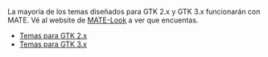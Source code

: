 <!--
.. link:
.. description:
.. tags: Themes
.. date: 2014-02-24 17:32:07
.. title: Temas
.. slug: themes
-->

La mayoría de los temas diseñados para GTK 2.x y GTK 3.x funcionarán con MATE.
Vé al website de [MATE-Look](https://mate-look.org) a ver que encuentas.

  * [Temas para GTK 2.x](https://www.mate-look.org/browse/cat/136)
  * [Temas para GTK 3.x](https://www.mate-look.org/browse/cat/135)



